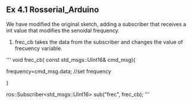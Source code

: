 ## Ex 4.1 Rosserial_Arduino

We have modified the original sketch, adding a subscriber that receives a int value
that modifies the senoidal frequency.

1. frec_cb takes the data from the subscriber and changes the value of frecuency variable.

'''
void frec_cb( const std_msgs::UInt16& cmd_msg){

   frequency=cmd_msg.data; //set frequency   
   
}

ros::Subscriber<std_msgs::UInt16> sub("frec", frec_cb);
'''
